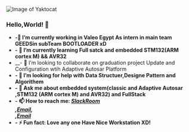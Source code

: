 ![Image of Yaktocat](https://img1.pnghut.com/25/25/0/QytmXDZtLz/smile-brand-icon-line-art-network-logo.jpg)
### Hello,World! 👋
   * __-🔭 I’m currently working in Valeo Egypt As intern in main team <strong>GEEDS</strong>in subTeam <strong>BOOTLOADER</strong> xD__ <br/>
   * __- 🌱 I’m currently learning Full satck and embedded STM132(ARM cortex M) && AVR32__ <br/>
   * __- 👯 I’m looking to collaborate on graduation project Update and Configuration wtih Adaptive Autosar Platform  <br/>
   * __- 🤔 I’m looking for help with Data Structuer,Designe Pattern and Algorithem__  <br/>
   * __- 💬 Ask me about embedded system(classic and Adaptive Autosar ,STM132 (ARM cortex M) and AVR32) and FullStack__  <br/>
   * __- 📫 How to reach me: ***[SlackRoom](https://join.slack.com/t/diplomacalend-7f12265/shared_invite/zt-ioly6168-wcXyz~2Pg2PHVkpHGAUHhQ)</br>,[Email](abassalah219@gmail.com),</br>,[Email](elabbas.salah.ext@valeo.com)***__  <br/>
   * __- ⚡ Fun fact: Love any one Have Nice Workstation XD!__ 
